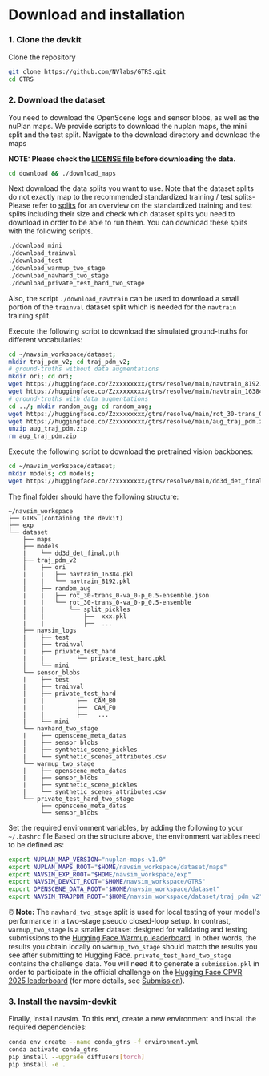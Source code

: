 # Download and installation


### 1. Clone the devkit

Clone the repository

```bash
git clone https://github.com/NVlabs/GTRS.git
cd GTRS
```

### 2. Download the dataset

You need to download the OpenScene logs and sensor blobs, as well as the nuPlan maps.
We provide scripts to download the nuplan maps, the mini split and the test split.
Navigate to the download directory and download the maps

**NOTE: Please check the [LICENSE file](https://motional-nuplan.s3-ap-northeast-1.amazonaws.com/LICENSE) before downloading the data.**

```bash
cd download && ./download_maps
```

Next download the data splits you want to use.
Note that the dataset splits do not exactly map to the recommended standardized training / test splits-
Please refer to [splits](splits.md) for an overview on the standardized training and test splits including their size and check which dataset splits you need to download in order to be able to run them.
You can download these splits with the following scripts.

```bash
./download_mini
./download_trainval
./download_test
./download_warmup_two_stage
./download_navhard_two_stage
./download_private_test_hard_two_stage
```

Also, the script `./download_navtrain` can be used to download a small portion of the  `trainval` dataset split which is needed for the `navtrain` training split.

Execute the following script to download the simulated ground-truths for different vocabularies:
```bash
cd ~/navsim_workspace/dataset;
mkdir traj_pdm_v2; cd traj_pdm_v2;
# ground-truths without data augmentations
mkdir ori; cd ori;
wget https://huggingface.co/Zzxxxxxxxx/gtrs/resolve/main/navtrain_8192.pkl
wget https://huggingface.co/Zzxxxxxxxx/gtrs/resolve/main/navtrain_16384.pkl
# ground-truths with data augmentations
cd ../; mkdir random_aug; cd random_aug;
wget https://huggingface.co/Zzxxxxxxxx/gtrs/resolve/main/rot_30-trans_0-va_0-p_0.5-ensemble.json
wget https://huggingface.co/Zzxxxxxxxx/gtrs/resolve/main/aug_traj_pdm.zip
unzip aug_traj_pdm.zip
rm aug_traj_pdm.zip
```

Execute the following script to download the pretrained vision backbones:
```bash
cd ~/navsim_workspace/dataset;
mkdir models; cd models;
wget https://huggingface.co/Zzxxxxxxxx/gtrs/resolve/main/dd3d_det_final.pth
```

The final folder should have the following structure:
```angular2html
~/navsim_workspace
├── GTRS (containing the devkit)
├── exp
└── dataset
    ├── maps
    ├── models
    |    └── dd3d_det_final.pth
    ├── traj_pdm_v2
    |    ├── ori
    |    |   ├── navtrain_16384.pkl
    |    |   └── navtrain_8192.pkl
    |    ├── random_aug
    |    |   ├── rot_30-trans_0-va_0-p_0.5-ensemble.json
    |    |   └── rot_30-trans_0-va_0-p_0.5-ensemble
    |    |       └── split_pickles
    |    |           ├──  xxx.pkl
    |    |           ├──  ...
    ├── navsim_logs
    |    ├── test
    |    ├── trainval
    |    ├── private_test_hard
    |    |         └── private_test_hard.pkl
    │    └── mini
    └── sensor_blobs
    |    ├── test
    |    ├── trainval
    |    ├── private_test_hard
    |    |         ├──  CAM_B0
    |    |         ├──  CAM_F0
    |    |         ├──   ...
    |    └── mini
    └── navhard_two_stage
    |    ├── openscene_meta_datas
    |    ├── sensor_blobs
    |    ├── synthetic_scene_pickles
    |    └── synthetic_scenes_attributes.csv
    └── warmup_two_stage
    |    ├── openscene_meta_datas
    |    ├── sensor_blobs
    |    ├── synthetic_scene_pickles
    |    └── synthetic_scenes_attributes.csv
    └── private_test_hard_two_stage
         ├── openscene_meta_datas
         └── sensor_blobs

```
Set the required environment variables, by adding the following to your `~/.bashrc` file
Based on the structure above, the environment variables need to be defined as:

```bash
export NUPLAN_MAP_VERSION="nuplan-maps-v1.0"
export NUPLAN_MAPS_ROOT="$HOME/navsim_workspace/dataset/maps"
export NAVSIM_EXP_ROOT="$HOME/navsim_workspace/exp"
export NAVSIM_DEVKIT_ROOT="$HOME/navsim_workspace/GTRS"
export OPENSCENE_DATA_ROOT="$HOME/navsim_workspace/dataset"
export NAVSIM_TRAJPDM_ROOT="$HOME/navsim_workspace/dataset/traj_pdm_v2"
```

⏰ **Note:** The `navhard_two_stage` split is used for local testing of your model's performance in a two-stage pseudo closed-loop setup.
In contrast, `warmup_two_stage` is a smaller dataset designed for validating and testing submissions to the [Hugging Face Warmup leaderboard](https://huggingface.co/spaces/AGC2025/e2e-driving-warmup).
In other words, the results you obtain locally on `warmup_two_stage` should match the results you see after submitting to Hugging Face.
`private_test_hard_two_stage` contains the challenge data.
You will need it to generate a `submission.pkl` in order to participate in the official challenge on the [Hugging Face CPVR 2025 leaderboard](https://huggingface.co/spaces/AGC2025/e2e-driving-internal) (for more details, see [Submission](submission.md)).


### 3. Install the navsim-devkit

Finally, install navsim.
To this end, create a new environment and install the required dependencies:

```bash
conda env create --name conda_gtrs -f environment.yml
conda activate conda_gtrs
pip install --upgrade diffusers[torch]
pip install -e .
```